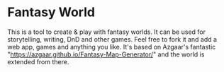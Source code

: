 # Fantasy World

This is a tool to create & play with fantasy worlds. It can be used for storytelling, writing, DnD and other games. Feel free to fork it and add a web app, games and anything you like. It's based on Azgaar's fantastic "https://azgaar.github.io/Fantasy-Map-Generator/" and the world is extended from there.
